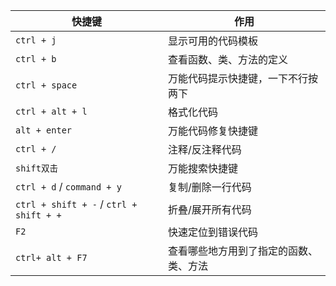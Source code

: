 
| 快捷键                                        | 作用                                   |
| --------------------------------------------- | -------------------------------------- |
| `ctrl + j`                                 | 显示可用的代码模板                     |
| `ctrl + b`                                 | 查看函数、类、方法的定义               |
| `ctrl + space`                                | 万能代码提示快捷键，一下不行按两下     |
| `ctrl + alt + l`                           | 格式化代码                             |
| `alt + enter`                                 | 万能代码修复快捷键                     |
| `ctrl + /`                                    | 注释/反注释代码                        |
| `shift双击`                               | 万能搜索快捷键                         |
| `ctrl + d` / `command + y`                 | 复制/删除一行代码                      |
| `ctrl + shift + -` / `ctrl + shift + +` | 折叠/展开所有代码                      |
| `F2`                                          | 快速定位到错误代码                     |
| `ctrl+ alt + F7`                           | 查看哪些地方用到了指定的函数、类、方法 |
